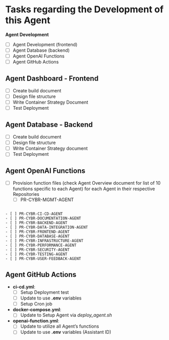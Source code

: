 # Tasks regarding the Development of this Agent 

**Agent Development**
- [ ] Agent Development (frontend)
- [ ] Agent Database (backend)
- [ ] Agent OpenAI Functions 
- [ ] Agent GitHub Actions

## Agent Dashboard - Frontend

- [ ] Create build document
- [ ] Design file structure 
- [ ] Write Container Strategy Document 
- [ ] Test Deployment 

## Agent Database - Backend

- [ ] Create build document
- [ ] Design file structure 
- [ ] Write Container Strategy document 
- [ ] Test Deployment 

## Agent OpenAI Functions

- [ ] Provision function files (check Agent Overview document for list of 10 functions specific to each Agent) for each Agent in their respective Repositories 
    - [ ] PR-CYBR-MGMT-AGENT
```markdown

```
    - [ ] PR-CYBR-CI-CD-AGENT
    - [ ] PR-CYBR-DOCUMENTATION-AGENT
    - [ ] PR-CYBR-BACKEND-AGENT
    - [ ] PR-CYBR-DATA-INTEGRATION-AGENT
    - [ ] PR-CYBR-FRONTEND-AGENT
    - [ ] PR-CYBR-DATABASE-AGENT
    - [ ] PR-CYBR-INFRASTRUCTURE-AGENT
    - [ ] PR-CYBR-PERFORMANCE-AGENT
    - [ ] PR-CYBR-SECURITY-AGENT
    - [ ] PR-CYBR-TESTING-AGENT
    - [ ] PR-CYBR-USER-FEEDBACK-AGENT

## Agent GitHub Actions

- **ci-cd.yml**:
    - [ ] Setup Deployment test 
    - [ ] Update to use **.env** variables 
    - [ ] Setup Cron job

- **docker-compose.yml**:
    - [ ] Update to Setup Agent via _deploy_agent.sh_

- **openai-function.yml**:
    - [ ] Update to utilize all Agent’s functions 
    - [ ] Update to use **.env** variables (Assistant ID)